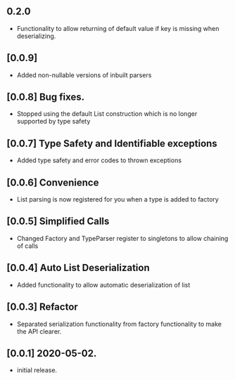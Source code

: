 ## 0.2.0

- Functionality to allow returning of default value if key is missing when deserializing.

## [0.0.9]

- Added non-nullable versions of inbuilt parsers

## [0.0.8] Bug fixes.

- Stopped using the default List construction which is no longer supported by type safety

## [0.0.7] Type Safety and Identifiable exceptions

- Added type safety and error codes to thrown exceptions

## [0.0.6] Convenience

- List parsing is now registered for you when a type is added to factory

## [0.0.5] Simplified Calls

- Changed Factory and TypeParser register to singletons to allow chaining of calls

## [0.0.4] Auto List Deserialization

- Added functionality to allow automatic deserialization of list

## [0.0.3] Refactor

- Separated serialization functionality from factory functionality to make the API clearer.

## [0.0.1] 2020-05-02.

- initial release.
